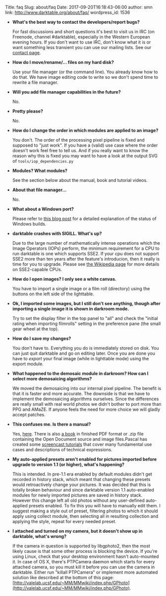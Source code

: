 Title: faq
Slug: about/faq
Date: 2017-09-20T16:18:43-06:00
author: smn
link: http://www.darktable.org/about/faq/
wordpress_id: 1536


* **What's the best way to contact the developers/report bugs?**

    For fast discussions and short questions it's best to visit us in IRC (on Freenode, channel #darktable), especially in the Western European evening hours. If you don't want to use IRC, don't know what it is or want something less transient you can use our mailing lists. See our [contact page](http://www.darktable.org/contact/).

* **How do I move/rename/... files on my hard disk?**

    Use your file manager (or the command line). You already know how to do that. We have image editing code to write so we don't spend time to rewrite a file manager.

* **Will you add file manager capabilities in the future?**

    No.

* **Pretty please?**

    No.

* **How do I change the order in which modules are applied to an image?**

    You don't. The order of the processing pixel pipeline is fixed and supposed to "just work". If you have a (valid) use case where the order doesn't work feel free to tell us. And if you really want to know the reason why this is fixed you may want to have a look at the output SVG of `tools/iop_dependencies.py`

* **Modules? What modules?**

    See the section below about the manual, book and tutorial videos.

* **About that file manager...**

    No.

* **What about a Windows port?**

    Please refer to [this blog post](http://www.darktable.org/2015/07/why-dont-you-provide-a-windows-build/) for a detailed explanation of the status of Windows builds.

* **darktable crashes with SIGILL. What's up?**

    Due to the large number of mathematically intense operations which the Image Operators (IOPs) perform, the minimum requirement for a CPU to run darktable is one which supports SSE2. If your cpu does not support SSE2 more than ten years after the feature's introducion, then it really is time for you to upgrade. Please see [the Wikipedia page](http://en.wikipedia.org/wiki/SSE2) for more details on SSE2-capable CPUs.

* **How do I open images? I only see a white canvas.**

    You have to import a single image or a film roll (directory) using the buttons on the left side of the lighttable.

* **Ok, I imported some images, but I still don't see anything, though after importing a single image it is shown in darkroom mode.**

    Try to set the display filter in the top panel to "all" and check the "initial rating when importing filmrolls" setting in the preference pane (the small gear wheel at the top).

* **How do I save my changes?**

    You don't have to. Everything you do is immediately stored on disk. You can just quit darktable and go on editing later. Once you are done you have to _export_ your final image (while in lighttable mode) using the export module.

* **What happened to the demosaic module in darkroom? How can I select more demosaicing algorithms?**

    We moved the demosaicing into our internal pixel pipeline. The benefit is that it is faster and more accurate. The downside is that we have to implement the demosaicing algorithms ourselves. Since the differences are really small with real world photos we didn't bother to port more than PPG and AMaZE. If anyone feels the need for more choice we will gladly accept patches.

* **This confuses me. Is there a manual?**

    Yes, [here](http://www.darktable.org/usermanual/index.html.php). There is also [a book](http://www.darktable.org/resources/#book) in finished PDF format or .zip file containing the Open Document source and image files.Pascal has created some [screencast tutorials](http://www.darktable.org/resources/#screencasts) that cover many fundamental use cases and descriptions of technical expressions.

* **My auto-applied presets aren't enabled for pictures imported before upgrade to version 1.1 (or higher), what's happening?**

    This is intended. In pre-1.1 era enabled by default modules didn't get recorded in history stack, which meant that changing these presets would retroactively change your pictures. It was decided that this is totally broken behaviour and since darktable version 1.1 auto-enabled modules for newly imported pictures are saved in history stack. However this change left all old photos without any user-defined auto-applied presets enabled. To fix this you will have to manually edit them. I suggest making a style out of preset, filtering photos to which it should apply using collect module, then selecting all in resulting collection and applying the style, repeat for every needed preset.

* **I attached and turned on my camera, but it doesn't show up in darktable, what's wrong?**

    If the camera in question is supported by libgphoto2, then the most likely cause is that some other process is blocking the device. If you're using Linux, check that your desktop environment hasn't auto-mounted it. In case of OS X, there's PTPCamera daemon which starts for every attached camera, so you must kill it before you can use the camera in darktable. Either run "killall PTPCamera" or implement more automated solution like described at the bottom of this page: [http://valelab.ucsf.edu/~MM/MMwiki/index.php/GPhoto](http://valelab.ucsf.edu/~MM/MMwiki/index.php/GPhoto).
